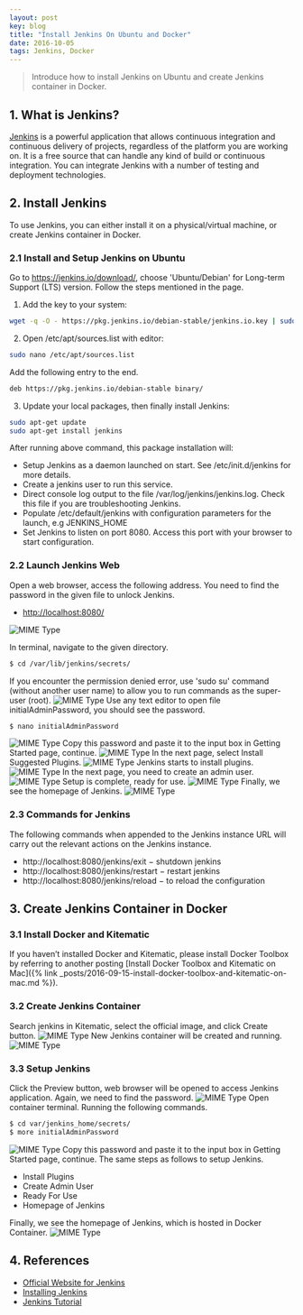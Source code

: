 ```yaml
---
layout: post
key: blog
title: "Install Jenkins On Ubuntu and Docker"
date: 2016-10-05
tags: Jenkins, Docker
---
```


> Introduce how to install Jenkins on Ubuntu and create Jenkins container in Docker.

## 1. What is Jenkins?
[Jenkins](https://jenkins.io/index.html) is a powerful application that allows continuous integration and continuous delivery of projects, regardless of the platform you are working on. It is a free source that can handle any kind of build or continuous integration. You can integrate Jenkins with a number of testing and deployment technologies.

## 2. Install Jenkins
To use Jenkins, you can either install it on a physical/virtual machine, or create Jenkins container in Docker.
### 2.1 Install and Setup Jenkins on Ubuntu
Go to https://jenkins.io/download/, choose 'Ubuntu/Debian' for Long-term Support (LTS) version. Follow the steps mentioned in the page.  
1) Add the key to your system:
```sh
wget -q -O - https://pkg.jenkins.io/debian-stable/jenkins.io.key | sudo apt-key add -
```
2) Open /etc/apt/sources.list with editor:
```sh
sudo nano /etc/apt/sources.list
```
Add the following entry to the end.
```sh
deb https://pkg.jenkins.io/debian-stable binary/
```
3) Update your local packages, then finally install Jenkins:
```sh
sudo apt-get update
sudo apt-get install jenkins
```
After running above command, this package installation will:
* Setup Jenkins as a daemon launched on start. See /etc/init.d/jenkins for more details.
* Create a jenkins user to run this service.
* Direct console log output to the file /var/log/jenkins/jenkins.log. Check this file if you are troubleshooting Jenkins.
* Populate /etc/default/jenkins with configuration parameters for the launch, e.g JENKINS_HOME
* Set Jenkins to listen on port 8080. Access this port with your browser to start configuration.

### 2.2 Launch Jenkins Web
Open a web browser, access the following address. You need to find the password in the given file to unlock Jenkins.
* [http://localhost:8080/](http://localhost:8080/)

![MIME Type](/public/pics/2016-10-05/unlock.png)  

In terminal, navigate to the given directory.
```sh
$ cd /var/lib/jenkins/secrets/
```
If you encounter the permission denied error, use 'sudo su' command (without another user name) to allow you to run commands as the super-user (root).
![MIME Type](/public/pics/2016-10-05/secretfile.png)
Use any text editor to open file initialAdminPassword, you should see the password.
```sh
$ nano initialAdminPassword
```
![MIME Type](/public/pics/2016-10-05/password.png)
Copy this password and paste it to the input box in Getting Started page, continue.
![MIME Type](/public/pics/2016-10-05/setpassword.png)
In the next page, select Install Suggested Plugins.
![MIME Type](/public/pics/2016-10-05/plugin.png)
Jenkins starts to install plugins.
![MIME Type](/public/pics/2016-10-05/installplugin.png)
In the next page, you need to create an admin user.
![MIME Type](/public/pics/2016-10-05/createuser.png)
Setup is complete, ready for use.
![MIME Type](/public/pics/2016-10-05/ready.png)
Finally, we see the homepage of Jenkins.
![MIME Type](/public/pics/2016-10-05/homepage.png)

### 2.3 Commands for Jenkins
The following commands when appended to the Jenkins instance URL will carry out the relevant actions on the Jenkins instance.
* http://localhost:8080/jenkins/exit − shutdown jenkins
* http://localhost:8080/jenkins/restart − restart jenkins
* http://localhost:8080/jenkins/reload − to reload the configuration

## 3. Create Jenkins Container in Docker
### 3.1 Install Docker and Kitematic
If you haven’t installed Docker and Kitematic, please install Docker Toolbox by referring to another posting [Install Docker Toolbox and Kitematic on Mac]({% link _posts/2016-09-15-install-docker-toolbox-and-kitematic-on-mac.md %}).
### 3.2 Create Jenkins Container
Search jenkins in Kitematic, select the official image, and click Create button.
![MIME Type](/public/pics/2016-10-05/dockersearch.png)
New Jenkins container will be created and running.
![MIME Type](/public/pics/2016-10-05/dockerkitematic.png)
### 3.3 Setup Jenkins
Click the Preview button, web browser will be opened to access Jenkins application. Again, we need to find the password.
![MIME Type](/public/pics/2016-10-05/dockerunlock.png)
Open container terminal. Running the following commands.
```sh
$ cd var/jenkins_home/secrets/
$ more initialAdminPassword
```
![MIME Type](/public/pics/2016-10-05/dockerpassword.png)
Copy this password and paste it to the input box in Getting Started page, continue. The same steps as follows to setup Jenkins.
* Install Plugins
* Create Admin User
* Ready For Use
* Homepage of Jenkins

Finally, we see the homepage of Jenkins, which is hosted in Docker Container.
![MIME Type](/public/pics/2016-10-05/dockerhomepage.png)

## 4. References
* [Official Website for Jenkins](https://jenkins.io/index.html)
* [Installing Jenkins](https://jenkins.io/doc/book/getting-started/installing/)
* [Jenkins Tutorial](https://www.tutorialspoint.com/jenkins/index.htm)
